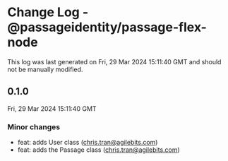 # Change Log - @passageidentity/passage-flex-node

This log was last generated on Fri, 29 Mar 2024 15:11:40 GMT and should not be manually modified.

<!-- Start content -->

## 0.1.0

Fri, 29 Mar 2024 15:11:40 GMT

### Minor changes

- feat: adds User class (chris.tran@agilebits.com)
- feat: adds the Passage class (chris.tran@agilebits.com)
